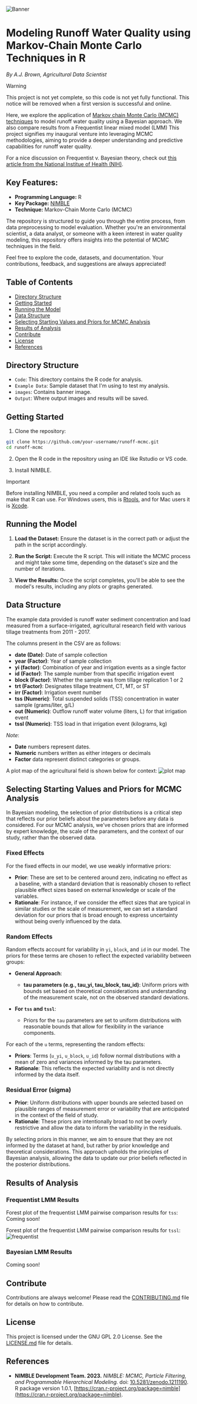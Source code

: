 ![Banner](/images/banner.png)
# Modeling Runoff Water Quality using Markov-Chain Monte Carlo Techniques in R
_By A.J. Brown, Agricultural Data Scientist_

> [!WARNING]  
> This project is not yet complete, so this code is not yet fully functional.  This notice will be removed when a first version is successful and online.

Here, we explore the application of [Markov chain Monte Carlo (MCMC) techniques](https://towardsdatascience.com/monte-carlo-markov-chain-mcmc-explained-94e3a6c8de11) to model runoff water quality using a Bayesian approach. We also compare results from a Frequentist linear mixed model (LMM) This project signifies my inaugural venture into leveraging MCMC methodologies, aiming to provide a deeper understanding and predictive capabilities for runoff water quality.

For a nice discussion on Frequentist v. Bayesian theory, check out [this article from the National Institue of Health (NIH)](https://www.ncbi.nlm.nih.gov/pmc/articles/PMC6406060/).

## Key Features:
- **Programming Language:** R
- **Key Package:** [NIMBLE](https://r-nimble.org/)
- **Technique:** Markov-Chain Monte Carlo (MCMC)

The repository is structured to guide you through the entire process, from data preprocessing to model evaluation. Whether you're an environmental scientist, a data analyst, or someone with a keen interest in water quality modeling, this repository offers insights into the potential of MCMC techniques in the field.

Feel free to explore the code, datasets, and documentation. Your contributions, feedback, and suggestions are always appreciated!

## Table of Contents

- [Directory Structure](#directory-structure)
- [Getting Started](#getting-started)
- [Running the Model](#running-the-model)
- [Data Structure](#data-structure)
- [Selecting Starting Values and Priors for MCMC Analysis](#selecting-starting-values-and-priors-for-mcmc-analysis)
- [Results of Analysis](#results-of-analysis)
- [Contribute](#contribute)
- [License](#license)
- [References](#references)

## Directory Structure

- `Code`: This directory contains the R code for analysis.
- `Example Data`: Sample dataset that I'm using to test my analysis.
- `images`: Contains banner image.
- `Output`: Where output images and results will be saved.

## Getting Started

1. Clone the repository:
```bash
git clone https://github.com/your-username/runoff-mcmc.git
cd runoff-mcmc
```

2. Open the R code in the repository using an IDE like Rstudio or VS code.

3. Install NIMBLE.
> [!IMPORTANT]  
> Before installing NIMBLE, you need a compiler and related tools such as make that R can use. For Windows users, this is [Rtools](http://cran.r-project.org/bin/windows/Rtools), and for Mac users it is [Xcode](https://mac.install.guide/commandlinetools/4.html#:~:text=Use%20'xcode%2Dselect'%20to%20install%20Xcode%20Command%20Line%20Tools&text=The%20command%20xcode%2Dselect%20%2D%2Dinstall%20will%20open%20a%20dialog,of%20the%20command%20line%20tools.&text=You'll%20see%20a%20panel,the%20download%20and%20installation%20process.).

## Running the Model
1. **Load the Dataset:** Ensure the dataset is in the correct path or adjust the path in the script accordingly.

2. **Run the Script:** Execute the R script. This will initiate the MCMC process and might take some time, depending on the dataset's size and the number of iterations.

3. **View the Results:** Once the script completes, you'll be able to see the model's results, including any plots or graphs generated.

## Data Structure

The example data provided is runoff water sediment concentration and load measured from a surface-irrigated, agricultural research field with various tillage treatments from 2011 - 2017.

The columns present in the CSV are as follows:

- **date (Date)**: Date of sample collection
- **year (Factor)**: Year of sample collection
- **yi (factor)**: Combination of year and irrigation events as a single factor
- **id (Factor)**: The sample number from that specific irrigation event
- **block (Factor)**: Whether the sample was from tillage replication 1 or 2
- **trt (Factor)**: Designates tillage treatment, CT, MT, or ST
- **irr (Factor)**: Irrigation event number
- **tss (Numeric)**: Total suspended solids (TSS) concentration in water sample (grams/liter, g/L)
- **out (Numeric)**: Outflow runoff water volume (liters, L) for that irrigation event
- **tssl (Numeric)**: TSS load in that irrigation event (kilograms, kg)

_Note_: 
- **Date** numbers represent dates.
- **Numeric** numbers written as either integers or decimals
- **Factor** data represent distinct categories or groups.


A plot map of the agricultural field is shown below for context:
![plot map](/images/plot.png)

## Selecting Starting Values and Priors for MCMC Analysis

In Bayesian modeling, the selection of prior distributions is a critical step that reflects our prior beliefs about the parameters before any data is considered. For our MCMC analysis, we've chosen priors that are informed by expert knowledge, the scale of the parameters, and the context of our study, rather than the observed data.

### Fixed Effects
For the fixed effects in our model, we use weakly informative priors:
- **Prior**: These are set to be centered around zero, indicating no effect as a baseline, with a standard deviation that is reasonably chosen to reflect plausible effect sizes based on external knowledge or scale of the variables.
- **Rationale**: For instance, if we consider the effect sizes that are typical in similar studies or the scale of measurement, we can set a standard deviation for our priors that is broad enough to express uncertainty without being overly influenced by the data.

### Random Effects
Random effects account for variability in `yi`, `block`, and `id` in our model. The priors for these terms are chosen to reflect the expected variability between groups:

- **General Approach**:
  - **tau parameters (e.g., tau_yi, tau_block, tau_id)**: Uniform priors with bounds set based on theoretical considerations and understanding of the measurement scale, not on the observed standard deviations.

- **For `tss` and `tssl`**:
  - Priors for the `tau` parameters are set to uniform distributions with reasonable bounds that allow for flexibility in the variance components.

For each of the `u` terms, representing the random effects:
- **Priors**: Terms (`u_yi`, `u_block`, `u_id`) follow normal distributions with a mean of zero and variances informed by the tau parameters.
- **Rationale**: This reflects the expected variability and is not directly informed by the data itself.

### Residual Error (sigma)
- **Prior**: Uniform distributions with upper bounds are selected based on plausible ranges of measurement error or variability that are anticipated in the context of the field of study.
- **Rationale**: These priors are intentionally broad to not be overly restrictive and allow the data to inform the variability in the residuals.

By selecting priors in this manner, we aim to ensure that they are not informed by the dataset at hand, but rather by prior knowledge and theoretical considerations. This approach upholds the principles of Bayesian analysis, allowing the data to update our prior beliefs reflected in the posterior distributions.

## Results of Analysis
### Frequentist LMM Results
Forest plot of the frequentist LMM pairwise comparison results for `tss`:
Coming soon!

Forest plot of the frequentist LMM pairwise comparison results for `tssl`:
![frequentist](/Output/forest_plot_all_LMM.jpg)

### Bayesian LMM Results
Coming soon!

## Contribute

Contributions are always welcome! Please read the [CONTRIBUTING.md](CONTRIBUTING.md) file for details on how to contribute.

## License

This project is licensed under the GNU GPL 2.0 License. See the [LICENSE.md](LICENSE.md) file for details.

## References

- **NIMBLE Development Team. 2023.** *NIMBLE: MCMC, Particle Filtering, and Programmable Hierarchical Modeling.* doi: [10.5281/zenodo.1211190](https://doi.org/10.5281/zenodo.1211190). R package version 1.0.1, [https://cran.r-project.org/package=nimble](https://cran.r-project.org/package=nimble).
